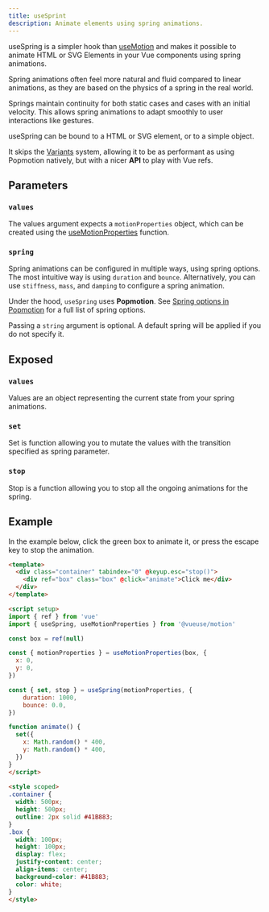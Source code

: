 ```yaml
---
title: useSprint
description: Animate elements using spring animations.
---
```


useSpring is a simpler hook than [useMotion](/api/use-motion) and makes it possible to animate HTML or SVG Elements in your Vue components using spring animations.

Spring animations often feel more natural and fluid compared to linear animations, as they are based on the physics of a spring in the real world.

Springs maintain continuity for both static cases and cases with an initial velocity. This allows spring animations to adapt smoothly to user interactions like gestures.

useSpring can be bound to a HTML or SVG element, or to a simple object.

It skips the [Variants](/features/variants) system, allowing it to be as performant as using Popmotion natively, but with a nicer **API** to play with Vue refs.

## Parameters

### `values`

The values argument expects a `motionProperties` object, which can be created using the [useMotionProperties](/api/use-motion-properties) function.

### `spring`

Spring animations can be configured in multiple ways, using spring options. The most intuitive way is using `duration` and `bounce`. Alternatively, you can use `stiffness`, `mass`, and `damping` to configure a spring animation.

Under the hood, `useSpring` uses **Popmotion**. See [Spring options in Popmotion](https://popmotion.io/#quick-start-animation-animate-spring-options) for a full list of spring options.

Passing a `string` argument is optional. A default spring will be applied if you do not specify it.

## Exposed

### `values`

Values are an object representing the current state from your spring animations.

### `set`

Set is function allowing you to mutate the values with the transition specified as spring parameter.

### `stop`

Stop is a function allowing you to stop all the ongoing animations for the spring.

## Example

In the example below, click the green box to animate it, or press the escape key to stop the animation.

```html
<template>
  <div class="container" tabindex="0" @keyup.esc="stop()">
    <div ref="box" class="box" @click="animate">Click me</div>
  </div>
</template>

<script setup>
import { ref } from 'vue'
import { useSpring, useMotionProperties } from '@vueuse/motion'

const box = ref(null)

const { motionProperties } = useMotionProperties(box, {
  x: 0,
  y: 0,
})

const { set, stop } = useSpring(motionProperties, {
    duration: 1000,
    bounce: 0.0,
})

function animate() {
  set({
    x: Math.random() * 400,
    y: Math.random() * 400,
  })
}
</script>
  
<style scoped>
.container {
  width: 500px;
  height: 500px;
  outline: 2px solid #41B883;
}
.box {
  width: 100px;
  height: 100px;
  display: flex;
  justify-content: center;
  align-items: center;
  background-color: #41B883;
  color: white;
}
</style>

```
